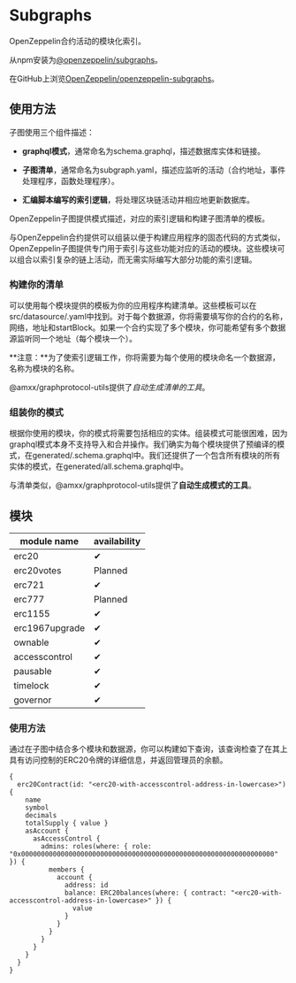 # Subgraphs
OpenZeppelin合约活动的模块化索引。

从npm安装为[@openzeppelin/subgraphs](https://www.npmjs.com/package/@openzeppelin/subgraphs)。

在GitHub上浏览[OpenZeppelin/openzeppelin-subgraphs](https://github.com/OpenZeppelin/openzeppelin-subgraphs)。

## 使用方法
子图使用三个组件描述：

* **graphql模式**，通常命名为schema.graphql，描述数据库实体和链接。

* **子图清单**，通常命名为subgraph.yaml，描述应监听的活动（合约地址，事件处理程序，函数处理程序）。

* **汇编脚本编写的索引逻辑**，将处理区块链活动并相应地更新数据库。

OpenZeppelin子图提供模式描述，对应的索引逻辑和构建子图清单的模板。

与OpenZeppelin合约提供可以组装以便于构建应用程序的固态代码的方式类似，OpenZeppelin子图提供专门用于索引与这些功能对应的活动的模块。这些模块可以组合以索引复杂的链上活动，而无需实际编写大部分功能的索引逻辑。

### 构建你的清单
可以使用每个模块提供的模板为你的应用程序构建清单。这些模板可以在src/datasource/<module-name>.yaml中找到。对于每个数据源，你将需要填写你的合约的名称，网络，地址和startBlock。如果一个合约实现了多个模块，你可能希望有多个数据源监听同一个地址（每个模块一个）。

**注意：**为了使索引逻辑工作，你将需要为每个使用的模块命名一个数据源，名称为模块的名称。

@amxx/graphprotocol-utils提供了*自动生成清单的工具*。

### 组装你的模式
根据你使用的模块，你的模式将需要包括相应的实体。组装模式可能很困难，因为graphql模式本身不支持导入和合并操作。我们确实为每个模块提供了预编译的模式，在generated/<module-name>.schema.graphql中。我们还提供了一个包含所有模块的所有实体的模式，在generated/all.schema.graphql中。

与清单类似，@amxx/graphprotocol-utils提供了**自动生成模式的工具**。

## 模块

|module name|availability|
|--|--|
|erc20|✔|
|erc20votes|Planned|
|erc721|✔|
|erc777|Planned|
|erc1155|✔|
|erc1967upgrade|✔|
|ownable|✔|
|accesscontrol|✔|
|pausable|✔|
|timelock|✔|
|governor|✔|

### 使用方法
通过在子图中结合多个模块和数据源，你可以构建如下查询，该查询检查了在其上具有访问控制的ERC20令牌的详细信息，并返回管理员的余额。
```
{
  erc20Contract(id: "<erc20-with-accesscontrol-address-in-lowercase>") {
    name
    symbol
    decimals
    totalSupply { value }
    asAccount {
      asAccessControl {
        admins: roles(where: { role: "0x0000000000000000000000000000000000000000000000000000000000000000" }) {
          members {
            account {
              address: id
              balance: ERC20balances(where: { contract: "<erc20-with-accesscontrol-address-in-lowercase>" }) {
                value
              }
            }
          }
        }
      }
    }
  }
}
```